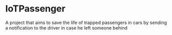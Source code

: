# IoTPassenger
A project that aims to save the life of trapped passengers in cars by sending a notification to the driver in case he left someone behind
